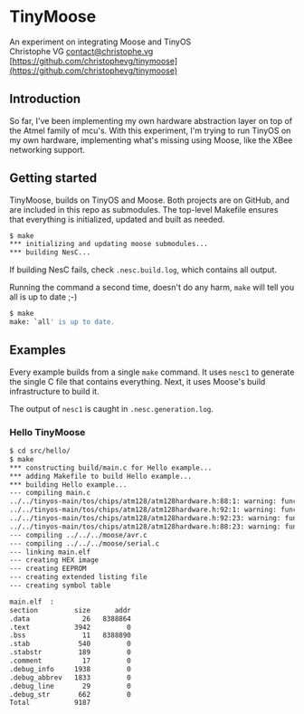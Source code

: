 # TinyMoose

An experiment on integrating Moose and TinyOS  
Christophe VG <contact@christophe.vg>  
[https://github.com/christophevg/tinymoose](https://github.com/christophevg/tinymoose)

## Introduction

So far, I've been implementing my own hardware abstraction layer on top of the
Atmel family of mcu's. With this experiment, I'm trying to run TinyOS on my own
hardware, implementing what's missing using Moose, like the XBee networking
support.

## Getting started

TinyMoose, builds on TinyOS and Moose. Both projects are on GitHub, and are
included in this repo as submodules. The top-level Makefile ensures that
everything is initialized, updated and built as needed.

```bash
$ make
*** initializing and updating moose submodules...
*** building NesC...
```

If building NesC fails, check `.nesc.build.log`, which contains all output.

Running the command a second time, doesn't do any harm, `make` will tell you
all is up to date ;-)

```bash
$ make
make: `all' is up to date.
```

## Examples

Every example builds from a single `make` command. It uses `nesc1` to generate
the single C file that contains everything. Next, it uses Moose's build
infrastructure to build it.

The output of `nesc1` is caught in `.nesc.generation.log`.

### Hello TinyMoose

```bash
$ cd src/hello/
$ make
*** constructing build/main.c for Hello example...
*** adding Makefile to build Hello example...
*** building Hello example...
--- compiling main.c
../../tinyos-main/tos/chips/atm128/atm128hardware.h:88:1: warning: function declaration isn’t a prototype [-Wstrict-prototypes]
../../tinyos-main/tos/chips/atm128/atm128hardware.h:92:1: warning: function declaration isn’t a prototype [-Wstrict-prototypes]
../../tinyos-main/tos/chips/atm128/atm128hardware.h:92:23: warning: function declaration isn’t a prototype [-Wstrict-prototypes]
../../tinyos-main/tos/chips/atm128/atm128hardware.h:88:23: warning: function declaration isn’t a prototype [-Wstrict-prototypes]
--- compiling ../../../moose/avr.c
--- compiling ../../../moose/serial.c
--- linking main.elf
--- creating HEX image
--- creating EEPROM
--- creating extended listing file
--- creating symbol table

main.elf  :
section         size      addr
.data             26   8388864
.text           3942         0
.bss              11   8388890
.stab            540         0
.stabstr         189         0
.comment          17         0
.debug_info     1938         0
.debug_abbrev   1833         0
.debug_line       29         0
.debug_str       662         0
Total           9187
```

